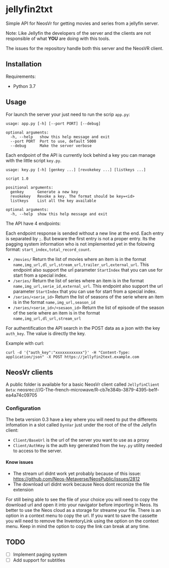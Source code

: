 # jellyfin2txt

Simple API for NeosVr for getting movies and series from a jellyfin server.

Note: Like Jellyfin the developers of the server and the clients are not
responsible of what **YOU** are doing with this tools.

The issues for the repository handle both this server and the NeosVR client.

## Installation

Requirements:

* Python 3.7

## Usage

For launch the server your just need to run the scrip `app.py`:

```
usage: app.py [-h] [--port PORT] [--debug]

optional arguments:
  -h, --help   show this help message and exit
  --port PORT  Port to use, default 5000
  --debug      Make the server verbose
```

Each endpoint of the API is currently lock behind a key you can manage with
the little script `key.py`.

```
usage: key.py [-h] [genkey ...] [revokekey ...] [listkeys ...]

script 1.0

positional arguments:
  genkey      Generate a new key
  revokekey   Revoke a key. The format should be key=<id>
  listkeys    List all the key available

optional arguments:
  -h, --help  show this help message and exit
```

The API have 4 endpoints:

Each endpoint response is sended without a new line at the end. Each entry
is separated by `;`. But beware the first entry is not a proper entry. Its
the pagging system information who is not implemented yet in the folowing
format: `start_index,total_record_count`.

* `/movies/` Return the list of movies where an item is in the format `name,img_url,dl_url,stream_url,trailer_url,external_url`. This endpoint also support the url parameter `StartIndex` that you can use for start from a special index.
* `/series/` Return the list of series where an item is in the format `name,img_url,serie_id,external_url`. This endpoint also support the url parameter `StartIndex` that you can use for start from a special index.
* `/series/<serie_id>` Return the list of seasons of the serie where an item is in the format `name,img_url,season_id`
* `/series/<serie_id>/<sesaon_id>` Return the list of episode of the season of the serie where an item is in the format
  `name,img_url,dl_url,stream_url`

For authentification the API search in the POST data as a json with the key `auth_key`. The value is
directly the key.

Example with curl:

```
curl -d '{"auth_key":"xxxxxxxxxxxx"}' -H "Content-Type: application/json" -X POST https://jellyfin2text.example.com
```

## NeosVr clients

A public folder is available for a basic NeosVr client called `JellyfinClient Beta`:
neosrec:///G-The-french-microwave/R-cb7e384b-3879-4395-be1f-ea4a74c09705

### Configuration

The beta version 0.3 have a key where you will need to put the differents
infomation in a slot called `DynVar` just under the root of the of the Jellyfin client:
- `Client/BaseUrl` is the url of the server you want to use as a proxy
- `Client/AuthKey` is the auth key generated from the `key.py` utility needed
  to access to the server.

#### Know issues

- The stream url didnt work yet probably because of this issue: https://github.com/Neos-Metaverse/NeosPublic/issues/2812
- The download url didnt work because Neos dont reconize the file extension

For still being able to see the file of your choice you will need to copy the
download url and open it into your navigator before importing in Neos. Its
better to use the Neos cloud as a storage for streame your file. There is an
option in a context menu to copy the url. If you want to save the cassette you
will need to remove the InventoryLink using the option on the context menu.
Keep in mind the option to copy the link can break at any time.

## TODO

* [ ] Implement paging system
* [ ] Add support for subtitles
